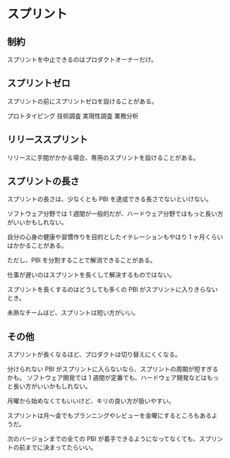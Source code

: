 # スプリント

## 制約

スプリントを中止できるのはプロダクトオーナーだけ。

## スプリントゼロ

スプリントの前にスプリントゼロを設けることがある。

プロトタイピング
技術調査
実現性調査
業務分析

## リリーススプリント

リリースに手間がかかる場合、専用のスプリントを設けることがある。

## スプリントの長さ

スプリントの長さは、少なくとも PBI を達成できる長さでないといけない。

ソフトウェア分野では 1 週間が一般的だが、ハードウェア分野ではもっと長い方がいいかもしれない。

自分の心身の健康や習慣作りを目的としたイテレーションもやはり 1 ヶ月くらいはかかることがある。

ただし、PBI を分割することで解消できることがある。

仕事が遅いのはスプリントを長くして解決するものではない。

スプリントを長くするのはどうしても多くの PBI がスプリントに入りきらないとき。

未熟なチームほど、スプリントは短い方がいい。

## その他

スプリントが長くなるほど、プロダクトは切り替えにくくなる。

分けられない PBI がスプリントに入らないなら、スプリントの周期が短すぎるかも。
ソフトウェア開発では 1 週間が定番でも、ハードウェア開発などはもっと長い方がいいかもしれない。

月曜から始めなくてもいいけど、キリの良い方が扱いやすい。

スプリントは月〜金でもプランニングやレビューを金曜にするところもあるようだ。

次のバージョンまでの全ての PBI が着手できるようになってなくても、スプリントの前までに決まってたらいい。
